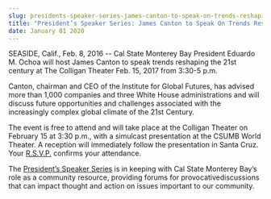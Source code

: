 ```yaml
---
slug: presidents-speaker-series-james-canton-to-speak-on-trends-reshaping-the-21st-century-
title: "President’s Speaker Series: James Canton to Speak On Trends Reshaping the 21st Century "
date: January 01 2020
---
```


 
<p>
  SEASIDE, Calif., Feb. 8, 2016 -- Cal State Monterey Bay President Eduardo M.
  Ochoa will host James Canton to speak trends reshaping the 21st century at The
  Colligan Theater Feb. 15, 2017 from 3:30-5 p.m.
</p>
<p>
  Canton, chairman and CEO of the Institute for Global Futures, has advised more
  than 1,000 companies and three White House administrations and will discuss
  future opportunities and challenges associated with the increasingly complex
  global climate of the 21st Century.
</p>
<p>
  The event is free to attend and will take place at the Colligan Theater on
  February 15 at 3:30 p.m., with a simulcast presentation at the CSUMB World
  Theater. A reception will immediately follow the presentation in Santa Cruz.
  Your
  <a
    href="https://docs.google.com/a/csumb.edu/forms/d/e/1FAIpQLSddHYXf9iJp1MeSYfh8RJMlbytON_w8ALkF6zQe4biaJcUGnQ/viewform"
    >R.S.V.P.</a
  >
  confirms your attendance.
</p>
<p>
  The
  <a
    href="https://csumb.edu/worldtheater/dr&#45;james&#45;canton&#45;futurist&#45;and&#45;author"
    >President’s Speaker Series</a
  >
  is in keeping with Cal State Monterey Bay’s role as a community resource,
  providing forums for provocativediscussions that can impact thought and action
  on issues important to our community.
</p>
 
